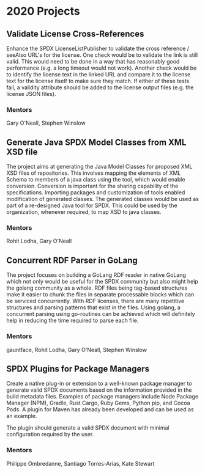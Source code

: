 # 2020 Projects

## Validate License Cross-References

Enhance the SPDX LicenseListPublisher to validate the cross reference / seeAlso URL's for the license. One check would be to validate the link is still valid. This would need to be done in a way that has reasonably good performance (e.g. a long timeout would not work). Another check would be to identify the license text in the linked URL and compare it to the license text for the license itself to make sure they match. If either of these tests fail, a validity attribute should be added to the license output files (e.g. the license JSON files).

### Mentors

Gary O'Neall, Stephen Winslow


## Generate Java SPDX Model Classes from XML XSD file

The project aims at generating the Java Model Classes for proposed XML XSD files of repositories. This involves mapping the elements of XML Schema to members of a java class using the tool, which would enable conversion. Conversion is important for the sharing capability of the specifications. Importing packages and customization of tools enabled modification of generated classes. The generated classes would be used as part of a re-designed Java tool for SPDX. This could be used by the organization, whenever required, to map XSD to java classes.

### Mentors

Rohit Lodha, Gary O'Neall


## Concurrent RDF Parser in GoLang

The project focuses on building a GoLang RDF reader in native GoLang which not only would be useful for the SPDX community but also might help the golang community as a whole. RDF files being tag-based structures make it easier to chunk the files in separate processable blocks which can be serviced concurrently. With RDF licenses, there are many repetitive structures and parsing patterns that exist in the files. Using golang, a concurrent parsing using go-routines can be achieved which will definitely help in reducing the time required to parse each file.

### Mentors

gauntface, Rohit Lodha, Gary O'Neall, Stephen Winslow


## SPDX Plugins for Package Managers

Create a native plug-in or extension to a well-known package manager to generate valid SPDX documents based on the information provided in the build metadata files. Examples of package managers include Node Package Manager (NPM), Gradle, Rust Cargo, Ruby Gems, Python pip, and Cocoa Pods. A plugin for Maven has already been developed and can be used as an example.

The plugin should generate a valid SPDX document with minimal configuration required by the user.

### Mentors

Philippe Ombredanne, Santiago Torres-Arias, Kate Stewart

